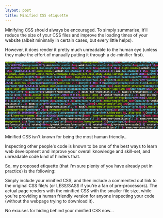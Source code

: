 ```yaml
---
layout: post
title: Minified CSS etiquette
---
```

Minifying CSS should always be encouraged. To simply summarise, it'll reduce the size of your CSS files and improve the loading times of your website (albeit minimally in certain cases, but every little helps).

However, it does render it pretty much unreadable to the human eye (unless they make the effort of manually putting it through a de-minifier first).

<p class="no-m"><img src="/images/posts/markup-notthemosthumanfriendly.jpg" alt="Minified CSS" class="full-width-image" /></p>
<p class="caption">Minified CSS isn't known for being the most human friendly&hellip;</p>

Inspecting other people's code is known to be one of the best ways to learn web development and improve your overall knowledge and skill-set, and unreadable code kind of hinders that.


So, my proposed etiquette (that I'm sure plenty of you have already put in practice) is the following:

Simply include your minified CSS, and then include a commented out link to the original CSS file/s (or LESS/SASS if you're a fan of pre-processors). The actual page renders with the minified CSS with the smaller file size, while you're providing a human friendly version for anyone inspecting your code (without the webpage trying to download it).

No excuses for hiding behind your minified CSS now&hellip;